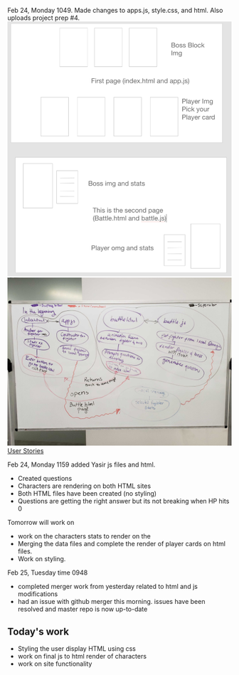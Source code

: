Feb 24, Monday 1049. Made changes to apps.js, style.css, and html. Also uploads project prep #4. 
![This is our wire](./img/wireframe.png)
![This is our domain model](./img/domainModeling.jpg)
[User Stories](https://repl.it/@jpchato/User-stories)

Feb 24, Monday 1159 added Yasir js files and html.
  * Created questions 
  * Characters are rendering on both HTML sites
  * Both HTML files have been created (no styling)
  * Questions are getting the right answer but its not breaking when HP hits 0
  
  Tomorrow will work on 
  * work on the characters stats to render on the 
  * Merging the data files and complete the render of player cards on html files.
  * Work on styling.
  
Feb 25, Tuesday time 0948
 * completed merger work from yesterday related to html and js modifications
 * had an issue with github merger this morning. issues have been resolved and master repo is now up-to-date

## Today's work

 * Styling the user display HTML using css
 * work on final js to html render of characters
 * work on site functionality
